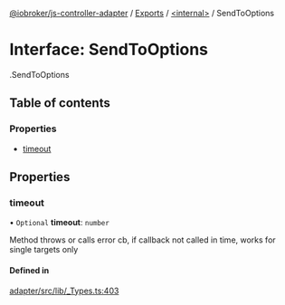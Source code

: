 [@iobroker/js-controller-adapter](../README.md) / [Exports](../modules.md) / [<internal\>](../modules/internal_.md) / SendToOptions

# Interface: SendToOptions

[<internal>](../modules/internal_.md).SendToOptions

## Table of contents

### Properties

- [timeout](internal_.SendToOptions.md#timeout)

## Properties

### timeout

• `Optional` **timeout**: `number`

Method throws or calls error cb, if callback not called in time, works for single targets only

#### Defined in

[adapter/src/lib/_Types.ts:403](https://github.com/ioBroker/ioBroker.js-controller/blob/c590b2a5/packages/adapter/src/lib/_Types.ts#L403)
